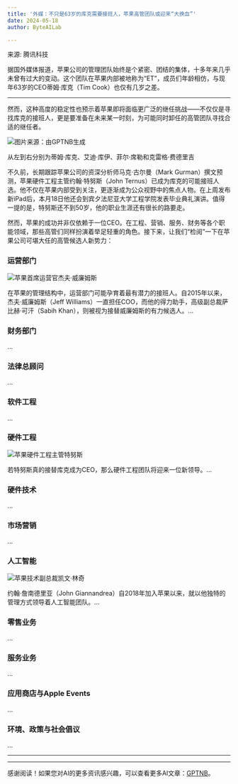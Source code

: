 ```yaml
---
title: '外媒：不只是63岁的库克需要接班人，苹果高管团队或迎来“大换血”'
date: 2024-05-18
author: ByteAILab

---
```


来源: 腾讯科技

据国外媒体报道，苹果公司的管理团队始终是个紧密、团结的集体，十多年来几乎未曾有过大的变动。这个团队在苹果内部被地称为“ET”，成员们年龄相仿，与现年63岁的CEO蒂姆·库克（Tim Cook）也仅有几岁之差。

---
然而，这种高度的稳定性也预示着苹果即将面临更广泛的继任挑战——不仅仅是寻找库克的接班人，更是要准备在未来某一时刻，为可能同时卸任的高管团队寻找合适的继任者。

![图片来源：由GPTNB生成](http://www.jesonc.com/upload/3B33CB85B496C0CB6FBA4C2BD79320AD/1715931242429/FpDUtuBT0wZ0kOEl_6HtAKolsz4e.png)

从左到右分别为蒂姆·库克、艾迪·库伊、菲尔·席勒和克雷格·费德里吉

不久前，长期跟踪苹果公司的资深分析师马克·古尔曼（Mark Gurman）撰文预测，苹果硬件工程主管约翰·特努斯（John Ternus）已成为库克的可能接班人选。他不仅在苹果内部受到关注，更逐渐成为公众视野中的焦点人物。在上周发布新iPad后，本月18日他还会到宾夕法尼亚大学工程学院发表毕业典礼演讲。值得一提的是，特努斯还不到50岁，他的职业生涯还有很长的路要走。

然而，苹果的成功并非仅依赖于一位CEO。在工程、营销、服务、财务等各个职能领域，那些高管们同样扮演着举足轻重的角色。接下来，让我们“检阅”一下在苹果公司可堪大任的高管候选人新势力：

### 运营部门

![苹果首席运营官杰夫·威廉姆斯](http://www.jesonc.com/FoX9Ujjl0KfpZbqjWgnHJ59q6TEV)

在苹果的管理结构中，运营部门可能孕育着最有潜力的接班人。自2015年以来，杰夫·威廉姆斯（Jeff Williams）一直担任COO，而他的得力助手，高级副总裁萨比赫·可汗（Sabih Khan），则被视为接替威廉姆斯的有力候选人。...

### 财务部门

...

### 法律总顾问

...

### 软件工程

...

### 硬件工程

![苹果硬件工程主管特努斯](http://www.jesonc.com/FpO7OBZpburahC7zZHvYA5krgPpz)

若特努斯真的接替库克成为CEO，那么硬件工程团队将迎来一位新领导。...

### 硬件技术

...

### 市场营销

...

### 人工智能

![苹果技术副总裁凯文·林奇](http://www.jesonc.com/FlkuIoULANm-KlGjGwXB4rz6Yq8G)

约翰·詹南德里亚（John Giannandrea）自2018年加入苹果以来，就以他独特的管理方式领导着人工智能团队。...

### 零售业务

...

### 服务业务

...

### 应用商店与Apple Events

...

### 环境、政策与社会倡议

...

---
---
感谢阅读！如果您对AI的更多资讯感兴趣，可以查看更多AI文章：[GPTNB](https://gptnb.com)。